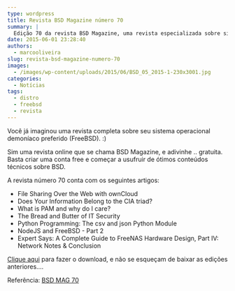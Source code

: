 ```yaml
---
type: wordpress
title: Revista BSD Magazine número 70
summary: |
  Edição 70 da revista BSD Magazine, uma revista especializada sobre sistemas operacionais BSD.
date: 2015-06-01 23:28:40
authors:
  - marcooliveira
slug: revista-bsd-magazine-numero-70
images:
  - /images/wp-content/uploads/2015/06/BSD_05_2015-1-230x3001.jpg
categories:
  - Notícias
tags:
  - distro
  - freebsd
  - revista
---
```


Você já imaginou uma revista completa sobre seu sistema operacional demoníaco preferido (FreeBSD). :)

Sim uma revista online que se chama BSD Magazine, e adivinhe .. gratuita. Basta criar uma conta free e começar a usufruir de ótimos conteúdos técnicos sobre BSD.

A revista número 70 conta com os seguintes artigos:
<ul>
	<li>File Sharing Over the Web with ownCloud</li>
	<li>Does Your Information Belong to the CIA triad?</li>
	<li>What is PAM and why do I care?</li>
	<li>The Bread and Butter of IT Security</li>
	<li>Python Programming: The csv and json Python Module</li>
	<li>NodeJS and FreeBSD - Part 2</li>
	<li>Expert Says: A Complete Guide to FreeNAS Hardware Design, Part IV: Network Notes &amp; Conclusion</li>
</ul>
<a href="http://bsdmag.org/download/may-bsd-issue/" target="_blank">Clique aqui</a> para fazer o download, e não se esqueçam de baixar as edições anteriores....

Referência: <a href="http://bsdmag.org/download/may-bsd-issue/" target="_blank">BSD MAG 70</a>
